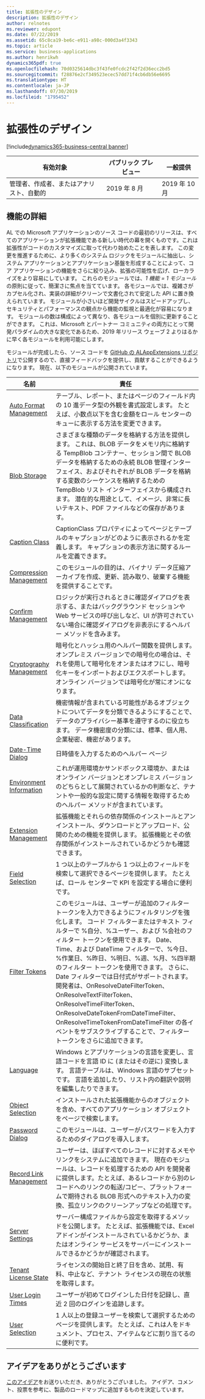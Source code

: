 ```yaml
---
title: 拡張性のデザイン
description: 拡張性のデザイン
author: relnotes
ms.reviewer: edupont
ms.date: 07/22/2019
ms.assetid: 65c8ca19-be6c-e911-a98c-000d3a4f3343
ms.topic: article
ms.service: business-applications
ms.author: henrikwh
dynamics365pdf: true
ms.openlocfilehash: 70d0325614dbc3f43fe0fcdc2f42f2d36ecc2bd5
ms.sourcegitcommit: f28876e2cf349523ecec57dd71f4cb6db56e6695
ms.translationtype: HT
ms.contentlocale: ja-JP
ms.lasthandoff: 07/30/2019
ms.locfileid: "1795452"
---
```

# <a name="design-for-extensibility"></a>拡張性のデザイン
[!include[dynamics365-business-central banner](../includes/dynamics365-business-central.md)]

| 有効対象    |  パブリック プレビュー | 一般提供 | 
| ---------- | ---------- |---------- |
|管理者、作成者、またはアナリスト、自動的|2019 年 8 月| 2019 年 10 月|






## <a name="feature-details"></a>機能の詳細
<!--feature detail start -->
AL での Microsoft アプリケーションのソース コードの最初のリリースは、すべてのアプリケーションが拡張機能である新しい時代の幕を開くものです。これは拡張性がコードのカスタマイズに取って代わり始めたことを表します。 この変更を推進するために、より多くのシステム ロジックをモジュールに抽出し、システム アプリケーションとアプリケーション基盤を形成することによって、コア アプリケーションの機能をさらに絞り込み、拡張の可能性を広げ、ローカライズをより容易にしています。 これらのモジュールでは、*1 機能 = 1 モジュール*の原則に従って、簡潔さに焦点を当てています。 各モジュールでは、複雑さがカプセル化され、実装の詳細がクリーンで文書化されて安定した API に置き換えられています。 モジュールが小さいほど開発サイクルはスピードアップし、セキュリティとパフォーマンスの観点から機能の監視と最適化が容易になります。 モジュールの数は構成によって異なり、各モジュールを個別に更新することができます。 これは、Microsoft とパートナー コミュニティの両方にとって開発パラダイムの大きな変化であるため、2019 年リリース ウェーブ 2 よりはるかに早く各モジュールを利用可能にします。

モジュールが完成したら、ソース コードを [GitHub の ALAppExtensions リポジトリ](https://github.com/Microsoft/ALAppExtensions)で公開するので、直接フィードバックを提供し、貢献することができるようになります。 現在、以下のモジュールが公開されています。

|名前|責任|
|---|---|
|[Auto Format Management](https://github.com/microsoft/ALAppExtensions/tree/master/Modules/System/Auto%20Format%20Management)|テーブル、レポート、またはページのフィールド内の 10 進データ型の外観を書式設定します。 たとえば、小数点以下を含む金額をロール センターのキューに表示する方法を変更できます。|
|[Blob Storage](https://github.com/microsoft/ALAppExtensions/tree/master/Modules/System/BLOB%20Storage)|さまざまな種類のデータを格納する方法を提供します。 これは、BLOB データをメモリ内に格納する TempBlob コンテナー、セッション間で BLOB データを格納するための永続 BLOB 管理インターフェイス、およびそれぞれが BLOB データを格納する変数のシーケンスを格納するための TempBlob リスト インターフェイスから構成されます。 潜在的な用途として、イメージ、非常に長いテキスト、PDF ファイルなどの保存があります。|
|[Caption Class](https://github.com/microsoft/ALAppExtensions/tree/master/Modules/System/Caption%20Class)|CaptionClass プロパティによってページとテーブルのキャプションがどのように表示されるかを定義します。 キャプションの表示方法に関するルールを定義できます。 |
|[Compression Management](https://github.com/microsoft/ALAppExtensions/tree/master/Modules/System/Compression%20Management)|このモジュールの目的は、バイナリ データ圧縮アーカイブを作成、更新、読み取り、破棄する機能を提供することです。|
|[Confirm Management](https://github.com/microsoft/ALAppExtensions/tree/master/Modules/System/Confirm%20Management)|ロジックが実行されるときに確認ダイアログを表示する、またはバックグラウンド セッションや Web サービスの呼び出しなど、UI が許可されていない場合に確認ダイアログを非表示にするヘルパー メソッドを含みます。|
|[Cryptography Management](https://github.com/microsoft/ALAppExtensions/tree/master/Modules/System/Cryptography%20Management)|暗号化とハッシュ用のヘルパー関数を提供します。 オンプレミス バージョンでの暗号化の場合は、それを使用して暗号化をオンまたはオフにし、暗号化キーをインポートおよびエクスポートします。 オンライン バージョンでは暗号化が常にオンになります。|
|[Data Classification](https://github.com/microsoft/ALAppExtensions/tree/master/Modules/System/Data%20Classification)|機密情報が含まれている可能性があるオブジェクトについてデータを分類できるようにすることで、データのプライバシー基準を遵守するのに役立ちます。 データ機密度の分類には、標準、個人用、企業秘密、機密があります。|
|[Date-Time Dialog](https://github.com/microsoft/ALAppExtensions/tree/master/Modules/System/Date-Time%20Dialog)|日時値を入力するためのヘルパー ページ|
|[Environment Information](https://github.com/microsoft/ALAppExtensions/tree/master/Modules/System/Environment%20Information)|これが運用環境かサンドボックス環境か、またはオンライン バージョンとオンプレミス バージョンのどちらとして展開されているかの判断など、テナントや一般的な設定に関する情報を取得するためのヘルパー メソッドが含まれています。|
|[Extension Management](https://github.com/microsoft/ALAppExtensions/tree/master/Modules/System/Extension%20Management)|拡張機能とそれらの依存関係のインストールとアンインストール、ダウンロードとアップロード、公開のための機能を提供します。 拡張機能とその依存関係がインストールされているかどうかも確認できます。|
|[Field Selection](https://github.com/microsoft/ALAppExtensions/tree/master/Modules/System/Field%20Selection)|1 つ以上のテーブルから 1 つ以上のフィールドを検索して選択できるページを提供します。 たとえば、ロール センターで KPI を設定する場合に便利です。|
|[Filter Tokens](https://github.com/microsoft/ALAppExtensions/tree/master/Modules/System/Filter%20Tokens)|このモジュールは、ユーザーが追加のフィルター トークンを入力できるようにフィルタリングを強化します。 コード フィルターまたはテキスト フィルターで %自分、%ユーザー、および %会社のフィルター トークンを使用できます。 Date、Time、および DateTime フィルターで、%今日、%作業日、%昨日、%明日、%週、%月、%四半期のフィルター トークンを使用できます。 さらに、Date フィルターでは日付式がサポートされます。 開発者は、OnResolveDateFilterToken、OnResolveTextFilterToken、OnResolveTimeFilterToken、OnResolveDateTokenFromDateTimeFilter、OnResolveTimeTokenFromDateTimeFilter の各イベントをサブスクライブすることで、フィルター トークンをさらに追加できます。|
|[Language](https://github.com/microsoft/ALAppExtensions/tree/master/Modules/System/Language)|Windows とアプリケーションの言語を変更し、言語コードを言語 ID に (またはその逆に) 変換します。 言語テーブルは、Windows 言語のサブセットです。 言語を追加したり、リスト内の翻訳や説明を編集したりできます。|
|[Object Selection](https://github.com/microsoft/ALAppExtensions/tree/master/Modules/System/Object%20Selection)|インストールされた拡張機能からのオブジェクトを含め、すべてのアプリケーション オブジェクトをページで検索します。|
|[Password Dialog](https://github.com/microsoft/ALAppExtensions/tree/master/Modules/System/Password%20Dialog)|このモジュールは、ユーザーがパスワードを入力するためのダイアログを導入します。|
|[Record Link Management](https://github.com/microsoft/ALAppExtensions/tree/master/Modules/System/Record%20Link%20Management)|ユーザーは、ほぼすべてのレコードに対するメモやリンクをシステムに追加できます。 現在のモジュールは、レコードを処理するための API を開発者に提供します。たとえば、あるレコードから別のレコードへのリンクの転送/コピー、プラットフォームで期待される BLOB 形式へのテキスト入力の変換、孤立リンクのクリーンアップなどの処理です。|
 |[Server Settings](https://github.com/microsoft/ALAppExtensions/tree/master/Modules/System/Server%20Settings)|サーバー構成ファイルから設定を取得するメソッドを公開します。 たとえば、拡張機能では、Excel アドインがインストールされているかどうか、またはオンライン サービスをサーバーにインストールできるかどうかが確認されます。|
 |[Tenant License State](https://github.com/microsoft/ALAppExtensions/tree/master/Modules/System/Tenant%20License%20State)|ライセンスの開始日と終了日を含め、試用、有料、中止など、テナント ライセンスの現在の状態を取得します。|
 |[User Login Times](https://github.com/microsoft/ALAppExtensions/tree/master/Modules/System/User%20Login%20Times)|ユーザーが初めてログインした日付を記録し、直近 2 回のログインを追跡します。|
 |[User Selection](https://github.com/microsoft/ALAppExtensions/tree/master/Modules/System/User%20Selection)|1 人以上の登録ユーザーを検索して選択するためのページを提供します。 たとえば、これは人をドキュメント、プロセス、アイテムなどに割り当てるのに便利です。|
<!--feature detail end -->











## <a name="thank-you-for-your-idea"></a>アイデアをありがとうございます
[このアイデア](https://aka.ms/bcideas)をお送りいただき、ありがとうございました。 アイデア、コメント、投票を参考に、製品のロードマップに追加するものを決定しています。

